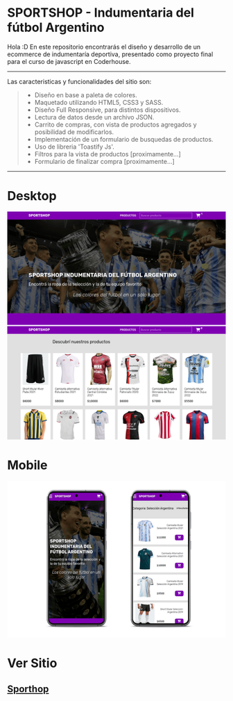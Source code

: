 # SPORTSHOP - Indumentaria del fútbol Argentino

Hola :D 
En este repositorio encontrarás el diseño y desarrollo de un ecommerce de indumentaría deportiva, presentado como proyecto final para el curso de javascript en Coderhouse.

***

Las caracteristicas y funcionalidades del sitio son:
> * Diseño en base a paleta de colores.
> * Maquetado utilizando HTML5, CSS3 y SASS.
> * Diseño Full Responsive, para distintos dispositivos.
> * Lectura de datos desde un archivo JSON.
> * Carrito de compras, con vista de productos agregados y posibilidad de modificarlos.
> * Implementación de un formulario de busquedas de productos.
> * Uso de libreria 'Toastify Js'.
> * Filtros para la vista de productos [proximamente...]
> * Formulario de finalizar compra [proximamente...]

***

# Desktop
![sportshop](./assets/images/sportshop.png)
![sportshop](./assets/images/sportshop2.png)

# Mobile 
![sportshop](./assets/images/sportshopMobile.png)

# Ver Sitio

<a href="https://sportshoparg.netlify.app/"><h2>Sporthop</h2></a>

